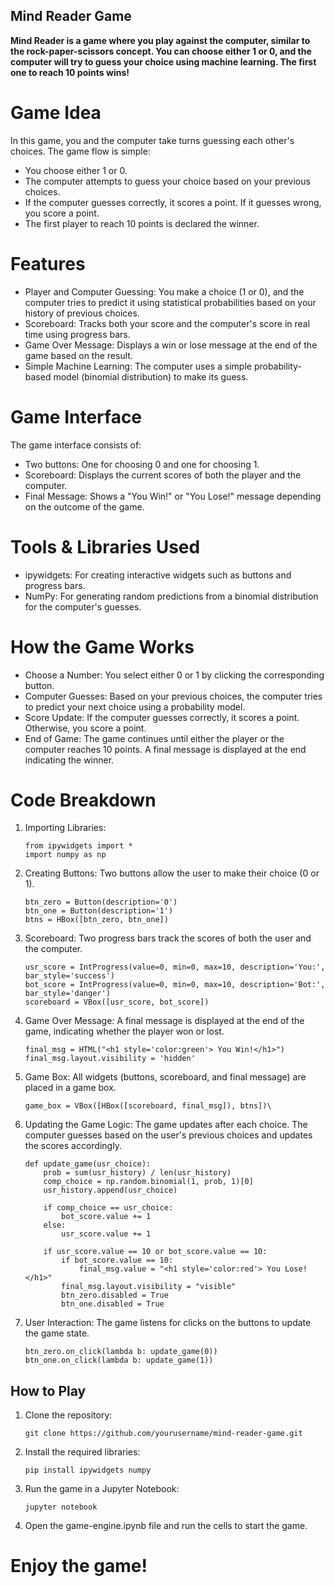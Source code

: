 ## Mind Reader Game
**Mind Reader is a game where you play against the computer, similar to the rock-paper-scissors concept. You can choose either 1 or 0, and the computer will try to guess your choice using machine learning. The first one to reach 10 points wins!**

# Game Idea
In this game, you and the computer take turns guessing each other's choices. The game flow is simple:
- You choose either 1 or 0.
- The computer attempts to guess your choice based on your previous choices.
- If the computer guesses correctly, it scores a point. If it guesses wrong, you score a point.
- The first player to reach 10 points is declared the winner.
# Features
- Player and Computer Guessing: You make a choice (1 or 0), and the computer tries to predict it using statistical probabilities based on your history of previous choices.
- Scoreboard: Tracks both your score and the computer's score in real time using progress bars.
- Game Over Message: Displays a win or lose message at the end of the game based on the result.
- Simple Machine Learning: The computer uses a simple probability-based model (binomial distribution) to make its guess.
# Game Interface
The game interface consists of:
- Two buttons: One for choosing 0 and one for choosing 1.
- Scoreboard: Displays the current scores of both the player and the computer.
- Final Message: Shows a "You Win!" or "You Lose!" message depending on the outcome of the game.
# Tools & Libraries Used
- ipywidgets: For creating interactive widgets such as buttons and progress bars.
- NumPy: For generating random predictions from a binomial distribution for the computer's guesses.
# How the Game Works
- Choose a Number: You select either 0 or 1 by clicking the corresponding button.
- Computer Guesses: Based on your previous choices, the computer tries to predict your next choice using a probability model.
- Score Update: If the computer guesses correctly, it scores a point. Otherwise, you score a point.
- End of Game: The game continues until either the player or the computer reaches 10 points. A final message is displayed at the end indicating the winner.
# Code Breakdown
1. Importing Libraries:
    ```
    from ipywidgets import *
    import numpy as np
    ```

2. Creating Buttons: Two buttons allow the user to make their choice (0 or 1).
    ```
    btn_zero = Button(description='0')
    btn_one = Button(description='1')
    btns = HBox([btn_zero, btn_one])
    ```
3. Scoreboard: Two progress bars track the scores of both the user and the computer.
    ```
    usr_score = IntProgress(value=0, min=0, max=10, description='You:', bar_style='success')
    bot_score = IntProgress(value=0, min=0, max=10, description='Bot:', bar_style='danger')
    scoreboard = VBox([usr_score, bot_score])
    ```

4. Game Over Message: A final message is displayed at the end of the game, indicating whether the player won or lost.
    ```
    final_msg = HTML("<h1 style='color:green'> You Win!</h1>")
    final_msg.layout.visibility = 'hidden'
    ```
5. Game Box: All widgets (buttons, scoreboard, and final message) are placed in a game box.
    ```
    game_box = VBox([HBox([scoreboard, final_msg]), btns])\
    ```
6. Updating the Game Logic: The game updates after each choice. The computer guesses based on the user's previous choices and updates the scores accordingly.
    ```
    def update_game(usr_choice):
        prob = sum(usr_history) / len(usr_history)
        comp_choice = np.random.binomial(1, prob, 1)[0]
        usr_history.append(usr_choice)
    
        if comp_choice == usr_choice:
            bot_score.value += 1
        else:
            usr_score.value += 1
    
        if usr_score.value == 10 or bot_score.value == 10:
            if bot_score.value == 10:
                final_msg.value = "<h1 style='color:red'> You Lose!</h1>"
            final_msg.layout.visibility = "visible"
            btn_zero.disabled = True
            btn_one.disabled = True
    ```
7. User Interaction: The game listens for clicks on the buttons to update the game state.
    ```
    btn_zero.on_click(lambda b: update_game(0))
    btn_one.on_click(lambda b: update_game(1))
    ```
## How to Play
1. Clone the repository:
    ```
    git clone https://github.com/yourusername/mind-reader-game.git
    ```
2. Install the required libraries:
    ```
    pip install ipywidgets numpy
    ```
3. Run the game in a Jupyter Notebook:
    ```
    jupyter notebook
    ```
4. Open the game-engine.ipynb file and run the cells to start the game.

# Enjoy the game!


